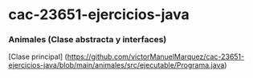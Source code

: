 # cac-23651-ejercicios-java

### Animales (Clase abstracta y interfaces)

[Clase principal] (https://github.com/victorManuelMarquez/cac-23651-ejercicios-java/blob/main/animales/src/ejecutable/Programa.java)